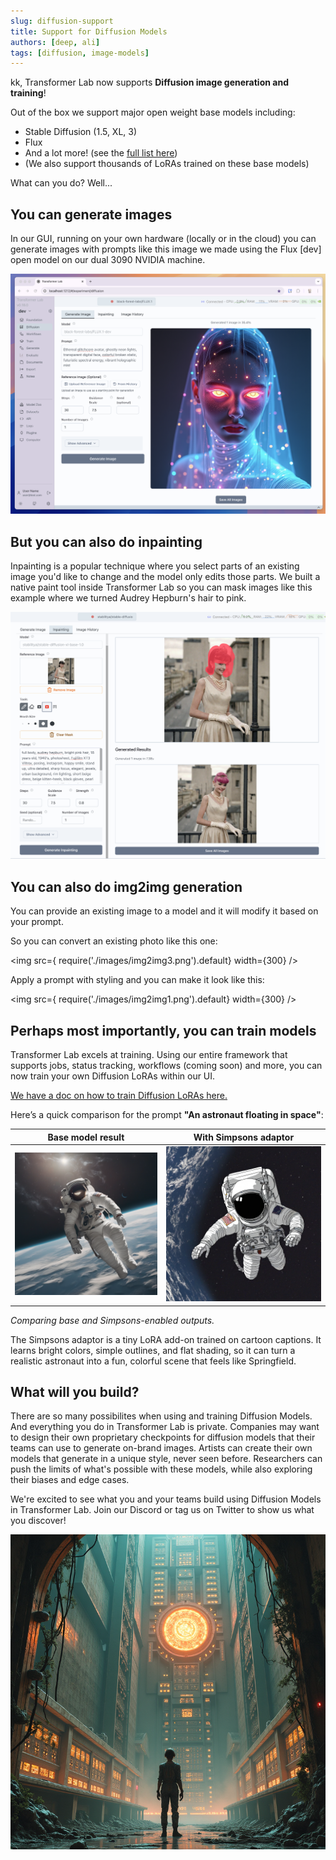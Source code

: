 ```yaml
---
slug: diffusion-support
title: Support for Diffusion Models
authors: [deep, ali]
tags: [diffusion, image-models]
---
```


kk, Transformer Lab now supports **Diffusion image generation and training**!

Out of the box we support major open weight base models including:

* Stable Diffusion (1.5, XL, 3)
* Flux
* And a lot more! (see the [full list here](/docs/diffusion/downloading-models))
* (We also support thousands of LoRAs trained on these base models)

What can you do? Well...

<!--truncate-->

## You can generate images

In our GUI, running on your own hardware (locally or in the cloud) you can generate images with prompts like this image we made using the Flux [dev] open model on our dual 3090 NVIDIA machine.

![Generate Images](./images/screenshot.png)

## But you can also do inpainting

Inpainting is a popular technique where you select parts of an existing image you'd like to change and the model only edits those parts. We built a native paint tool inside Transformer Lab so you can mask images like this example where we turned Audrey Hepburn's hair to pink.

![Inpaint](./images/inpainting.png)

## You can also do img2img generation

You can provide an existing image to a model and it will modify it based on your prompt.

So you can convert an existing photo like this one:

<img src={ require('./images/img2img3.png').default} width={300} />

Apply a prompt with styling and you can make it look like this:

<img src={ require('./images/img2img1.png').default} width={300} />



## Perhaps most importantly, you can train models

Transformer Lab excels at training. Using our entire framework that supports jobs, status tracking, workflows (coming soon) and more, you can now train your own Diffusion LoRAs within our UI.

[We have a doc on how to train Diffusion LoRAs here.](/docs/train/diffusion-trainer)

Here’s a quick comparison for the prompt **"An astronaut floating in space"**:

| Base model result | With Simpsons adaptor |
| ----------------- | --------------------- |
| ![Base astronaut result](./images/base_astronaut.png) | ![Simpsons astronaut result](./images/simpsons_astronaut.png) |

*Comparing base and Simpsons-enabled outputs.*

The Simpsons adaptor is a tiny LoRA add-on trained on cartoon captions. It learns bright colors, simple outlines, and flat shading, so it can turn a realistic astronaut into a fun, colorful scene that feels like Springfield.

## What will you build?

There are so many possibilites when using and training Diffusion Models. And everything you do in Transformer Lab is private. Companies may want to design their own proprietary checkpoints for diffusion models that their teams can use to generate on-brand images. Artists can create their own models that generate in a unique style, never seen before. Researchers can push the limits of what's possible with these models, while also exploring their biases and edge cases.

We're excited to see what you and your teams build using Diffusion Models in Transformer Lab. Join our Discord or tag us on Twitter to show us what you discover!

![Diffusion Example](./images/diffusionexample.png)

